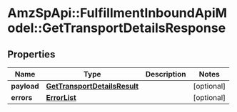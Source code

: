 # AmzSpApi::FulfillmentInboundApiModel::GetTransportDetailsResponse

## Properties
Name | Type | Description | Notes
------------ | ------------- | ------------- | -------------
**payload** | [**GetTransportDetailsResult**](GetTransportDetailsResult.md) |  | [optional] 
**errors** | [**ErrorList**](ErrorList.md) |  | [optional] 

